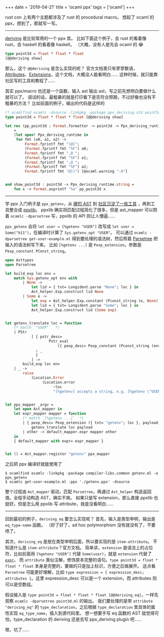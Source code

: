 +++
date = '2019-04-21'
title = 'ocaml ppx'
tags = ['ocaml']
+++

rust con 上有两个主题都涉及了 rust 的 procedural macro。
想起了 ocaml 的 ppx，想到了，那就写一写。

---

[deriving](https://github.com/ocaml-ppx/ppx_deriving) 是比较常用的一个 ppx 库。
比如下面这个例子，会 rust 的看着像 rust，会 haskell 的看着像 haskell。
（大概，没有人是先会 ocaml 的 😂

```ocaml
type point3d = float * float * float
[@@deriving show]
```

那么，这个 `@@deriving` 是怎么实现的呢？
官方文档里只有寥寥数语，[Attributes](https://caml.inria.fr/pub/docs/manual-ocaml-4.07/extn.html#sec260)、[Extensions](https://caml.inria.fr/pub/docs/manual-ocaml-4.07/extn.html#sec262)，这个文档，大概没人能看明白……
这种时候，就只能靠社区写的工具和教程了……

其实 ppx/macro 也还是一个函数，输入 ast 输出 ast，写之前先想明白要做什么就可以了。
调试的话，最粗暴的就是打印看下是否符合预期，不过好像也没有不粗暴的方法？
比如前面的例子，输出的代码是这样的

```ocaml
(* ocamlfind ocamlc -dsource -linkpkg -package ppx_deriving.std point3d.ml *)
type point3d = float * float * float [@@deriving show]

let rec (pp_point3d : Format.formatter -> point3d -> Ppx_deriving_runtime.unit)
    =
    (let open! Ppx_deriving_runtime in
     fun fmt (a0, a1, a2) ->
         Format.fprintf fmt "(@[";
         (Format.fprintf fmt "%F") a0;
         Format.fprintf fmt ",@ ";
         (Format.fprintf fmt "%F") a1;
         Format.fprintf fmt ",@ ";
         (Format.fprintf fmt "%F") a2;
         Format.fprintf fmt "@])") [@ocaml.warning "-A"]


and show_point3d : point3d -> Ppx_deriving_runtime.string =
    fun x -> Format.asprintf "%a" pp_point3d x
```

---

学 ppx 入门例子是 `ppx_getenv`，从 [硬怼 AST](https://whitequark.org/blog/2014/04/16/a-guide-to-extension-points-in-ocaml/) 到 [社区沉淀了一些工具](http://rgrinberg.com/posts/extension-points-3-years-later/) ，再到工具整合成 [ppxlib](https://github.com/ocaml-ppx/ppxlib/blob/master/HISTORY.md)。
ppxlib 确实将匹配过程简化了很多，但是 ast_mapper 可以照着 `ocamlc -dparsetree` 写，ppxlib 的 API 则让人懵逼……

`ppx_getenv` 会将 `let user = [%getenv "USER"]` 改写成 `let user = Some("h11")`，在编译时计算了 `Sys.getenv_opt "USER"`。
可以通过 `ocamlc -dparsetree get-user-example.ml` 得到要处理的语法树，然后照着 [Parsetree](https://caml.inria.fr/pub/docs/manual-ocaml-4.07/libref/Parsetree.html) 把输入的语法树写下来。
比如 `[%getenv ...]` 是 `Pexp_extension`，参数是 `Pexp_constant PConst_string`。

```ocaml
open Asttypes
open Parsetree

let build_exp loc env =
    match Sys.getenv_opt env with
        | None ->
            let lid = { txt= Longident.parse "None"; loc } in
            Ast_helper.Exp.construct lid None
        | Some e ->
            let exp = Ast_helper.Exp.constant (Pconst_string (e, None)) in
            let lid = { txt= Longident.parse "Some"; loc } in
            Ast_helper.Exp.construct lid (Some exp)


let getenv_translate loc = function
    (* match `"USER"`  *)
    | PStr
            [ { pstr_desc=
                    Pstr_eval
                        ({ pexp_desc= Pexp_constant (Pconst_string (env, None)); _ }, _)
              ; _
              }
            ] ->
        build_exp loc env
    | _ ->
        raise
            (Location.Error
                 (Location.error
                      ~loc
                      "[%getenv] accepts a string, e.g. [%getenv \"USER\"]"))


let ppx_mapper _argv =
    let open Ast_mapper in
    let expr_mapper mapper = function
        (* match `[%getenv ...]`  *)
        | { pexp_desc= Pexp_extension ({ txt= "getenv"; loc }, payload); _ } ->
            getenv_translate loc payload
        | other -> default_mapper.expr mapper other
    in
    { default_mapper with expr= expr_mapper }


let () = Ast_mapper.register "getenv" ppx_mapper
```

之后把 ppx 编译好就能使用了

```
$ ocamlfind ocamlc -linkpkg -package compiler-libs.common getenv.ml -o ppx_getenv
$ ocamlc get-user-example.ml -ppx './getenv.ppx' -dsource
```

整个过程由 `Ast_mapper` 驱动，匹配 `Parsetree`，再通过 `Ast_helper` 构造返回值。全程手动构造 AST，确实不爽。
如果只是写 extension，那么直接 ppxlib 也挺好。但是怎么用 ppxlib 写 attribute，我是没看明白……

---

回到最初的例子，`deriving_eq` 要怎么实现呢？
首先，输入是类型申明，输出是 `eq_type-name` 函数。
（好了好了，ad hoc polymorphism 没有就没有了，不要喷了。

其次，`deriving_eq` 是放在类型申明后面，所以要实现的是 `item-attribute`。
不知道什么是 `item-attribute`？官方文档。
简单讲，`extension` 是语法上的占位符，比如前面用 `[%getenv "USER"]` 代替 `Some(user)`，就是 `extension` 代替了 [`expr`](https://caml.inria.fr/pub/docs/manual-ocaml-4.07/expr.html#expr)。
而 `attribute` 类似注解，修饰原本完整的语句。`type point3d = float * float * float` 本身是完整的，要做的只是加上标识，方便之后做展开。
这点看 `Parsetree` 可能更好理解，比如 `type expression = { expression_desc; attributes }`。这里 expression_desc 可以是一个 extension，而 attributes 则可以是空数组。

假设输入是 `type point3d = float * float * float [@@deriving_eq]`，一样先观察 `ocamlc -dparsetree point3d.ml` 的输出。
我们要处理的是带 `attribute "deriving_eq"` 的 `type_declaration`，之后根据 `type_declaration` 里具体的属性实现 `eq_type_name`，插入到源代码里。
想一想要手写 eq 函数的 AST 就觉得可怕，type_declaration 的 deriving 还是去写 ppx_deriving plugin 吧……

嗯，坑了……

